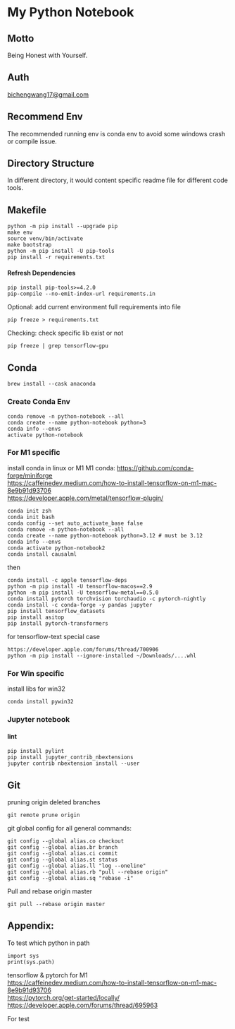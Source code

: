 # My Python Notebook
## Motto
Being Honest with Yourself.
## Auth
bichengwang17@gmail.com
## Recommend Env
The recommended running env is conda env to avoid some windows crash or compile issue.
## Directory Structure
In different directory, it would content specific readme file for different code tools.
## Makefile
```
python -m pip install --upgrade pip
make env
source venv/bin/activate
make bootstrap
python -m pip install -U pip-tools
pip install -r requirements.txt
```
#### Refresh Dependencies
```
pip install pip-tools>=4.2.0
pip-compile --no-emit-index-url requirements.in
```
Optional: add current environment full requirements into file
```
pip freeze > requirements.txt
```
Checking: check specific lib exist or not
```
pip freeze | grep tensorflow-gpu
```
## Conda
```
brew install --cask anaconda
```
### Create Conda Env
```
conda remove -n python-notebook --all
conda create --name python-notebook python=3
conda info --envs
activate python-notebook
```
### For M1 specific   
install conda in linux or M1
M1 conda: https://github.com/conda-forge/miniforge   
https://caffeinedev.medium.com/how-to-install-tensorflow-on-m1-mac-8e9b91d93706   
https://developer.apple.com/metal/tensorflow-plugin/   
```
conda init zsh
conda init bash
conda config --set auto_activate_base false
conda remove -n python-notebook --all
conda create --name python-notebook python=3.12 # must be 3.12
conda info --envs
conda activate python-notebook2
conda install causalml
```
then   
```
conda install -c apple tensorflow-deps
python -m pip install -U tensorflow-macos==2.9
python -m pip install -U tensorflow-metal==0.5.0
conda install pytorch torchvision torchaudio -c pytorch-nightly
conda install -c conda-forge -y pandas jupyter
pip install tensorflow_datasets
pip install asitop
pip install pytorch-transformers
```
for tensorflow-text special case   
```
https://developer.apple.com/forums/thread/700906   
python -m pip install --ignore-installed ~/Downloads/....whl
```
### For Win specific
install libs for win32
```
conda install pywin32
```

### Jupyter notebook
#### lint
```
pip install pylint
pip install jupyter_contrib_nbextensions
jupyter contrib nbextension install --user

```
## Git
pruning origin deleted branches
```
git remote prune origin
```
git global config for all general commands:
```
git config --global alias.co checkout
git config --global alias.br branch
git config --global alias.ci commit
git config --global alias.st status
git config --global alias.ll "log --oneline"
git config --global alias.rb "pull --rebase origin"
git config --global alias.sq "rebase -i"
```
Pull and rebase origin master   
```
git pull --rebase origin master
```

## Appendix:   
To test which python in path
```
import sys
print(sys.path)
```

tensorflow & pytorch for M1   
https://caffeinedev.medium.com/how-to-install-tensorflow-on-m1-mac-8e9b91d93706   
https://pytorch.org/get-started/locally/   
https://developer.apple.com/forums/thread/695963   

For test
